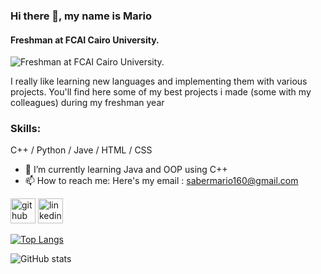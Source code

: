 ### Hi there 👋, my name is Mario
#### Freshman at FCAI Cairo University.
![Freshman at FCAI Cairo University.](https://media.licdn.com/dms/image/D4E16AQFS92jsEPm6Xw/profile-displaybackgroundimage-shrink_350_1400/0/1718714012356?e=1724284800&v=beta&t=MgHRU7dL_05Ij2b6x9BeftYBbIb0dPyMuSvTB0YYGwc)

I really like learning new languages and implementing them with various projects. You'll find here some of my best projects i made (some with my colleagues) during my freshman year 

### Skills:
C++ / Python / Jave / HTML / CSS

- 🌱 I’m currently learning Java and OOP using C++ 
- 📫 How to reach me: Here's my email : sabermario160@gmail.com 


[<img src='https://cdn.jsdelivr.net/npm/simple-icons@3.0.1/icons/github.svg' alt='github' height='40'>](https://github.com/marioboby)  [<img src='https://cdn.jsdelivr.net/npm/simple-icons@3.0.1/icons/linkedin.svg' alt='linkedin' height='40'>](https://www.linkedin.com/in/mario-saber-8b844a310/overlay/about-this-profile/?lipi=urn%3Ali%3Apage%3Ad_flagship3_profile_view_base%3BgPNH9NgNSOmJJfEAVKq3tA%3D%3D)  


[![Top Langs](https://github-readme-stats.vercel.app/api/top-langs/?username=marioboby)](https://github.com/anuraghazra/github-readme-stats)

![GitHub stats](https://github-readme-stats.vercel.app/api?username=marioboby&show_icons=true)  

